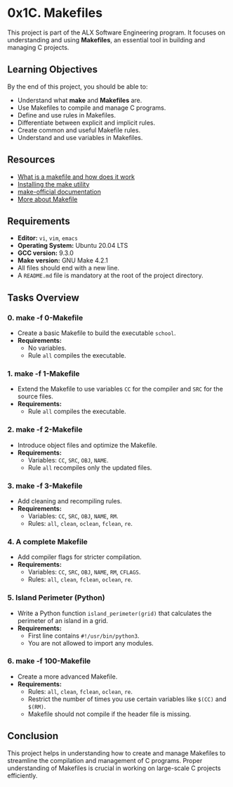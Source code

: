 # 0x1C. Makefiles

This project is part of the ALX Software Engineering program. It focuses on understanding and using **Makefiles**, an essential tool in building and managing C projects.

## Learning Objectives

By the end of this project, you should be able to:

- Understand what **make** and **Makefiles** are.
- Use Makefiles to compile and manage C programs.
- Define and use rules in Makefiles.
- Differentiate between explicit and implicit rules.
- Create common and useful Makefile rules.
- Understand and use variables in Makefiles.

## Resources

- [What is a makefile and how does it work](https://opensource.com/article/18/8/what-how-makefile)
- [Installing the make utility](https://www.gnu.org/software/make/)
- [make-official documentation](https://www.gnu.org/software/make/manual/make.html)
- [More about Makefile](https://makefiletutorial.com/)

## Requirements

- **Editor:** `vi`, `vim`, `emacs`
- **Operating System:** Ubuntu 20.04 LTS
- **GCC version:** 9.3.0
- **Make version:** GNU Make 4.2.1
- All files should end with a new line.
- A `README.md` file is mandatory at the root of the project directory.

## Tasks Overview

### 0. **make -f 0-Makefile**

- Create a basic Makefile to build the executable `school`.
- **Requirements:**
  - No variables.
  - Rule `all` compiles the executable.

### 1. **make -f 1-Makefile**

- Extend the Makefile to use variables `CC` for the compiler and `SRC` for the source files.
- **Requirements:**
  - Rule `all` compiles the executable.

### 2. **make -f 2-Makefile**

- Introduce object files and optimize the Makefile.
- **Requirements:**
  - Variables: `CC`, `SRC`, `OBJ`, `NAME`.
  - Rule `all` recompiles only the updated files.

### 3. **make -f 3-Makefile**

- Add cleaning and recompiling rules.
- **Requirements:**
  - Variables: `CC`, `SRC`, `OBJ`, `NAME`, `RM`.
  - Rules: `all`, `clean`, `oclean`, `fclean`, `re`.

### 4. **A complete Makefile**

- Add compiler flags for stricter compilation.
- **Requirements:**
  - Variables: `CC`, `SRC`, `OBJ`, `NAME`, `RM`, `CFLAGS`.
  - Rules: `all`, `clean`, `fclean`, `oclean`, `re`.

### 5. **Island Perimeter (Python)**

- Write a Python function `island_perimeter(grid)` that calculates the perimeter of an island in a grid.
- **Requirements:**
  - First line contains `#!/usr/bin/python3`.
  - You are not allowed to import any modules.

### 6. **make -f 100-Makefile**

- Create a more advanced Makefile.
- **Requirements:**
  - Rules: `all`, `clean`, `fclean`, `oclean`, `re`.
  - Restrict the number of times you use certain variables like `$(CC)` and `$(RM)`.
  - Makefile should not compile if the header file is missing.

## Conclusion

This project helps in understanding how to create and manage Makefiles to streamline the compilation and management of C programs. Proper understanding of Makefiles is crucial in working on large-scale C projects efficiently.
